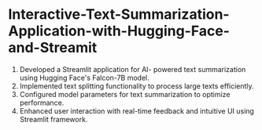 # Interactive-Text-Summarization-Application-with-Hugging-Face-and-Streamit

1) Developed a Streamlit application for AI- powered text summarization using Hugging Face's Falcon-7B model.
2) Implemented text splitting functionality to process large texts efficiently.
3) Configured model parameters for text summarization to optimize performance.
4) Enhanced user interaction with real-time feedback and intuitive UI using Streamlit framework.
